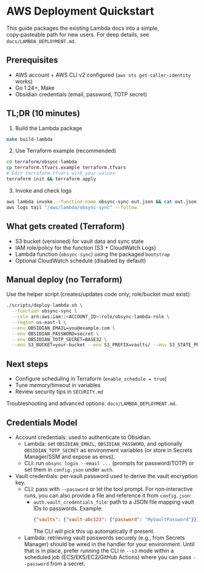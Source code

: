 # AWS Deployment Quickstart

This guide packages the existing Lambda docs into a simple, copy‑pasteable path for new users. For deep details, see `docs/LAMBDA_DEPLOYMENT.md`.

## Prerequisites
- AWS account + AWS CLI v2 configured (`aws sts get-caller-identity` works)
- Go 1.24+, Make
- Obsidian credentials (email, password, TOTP secret)

## TL;DR (10 minutes)
1) Build the Lambda package
```bash
make build-lambda
```
2) Use Terraform example (recommended)
```bash
cd terraform/obsync-lambda
cp terraform.tfvars.example terraform.tfvars
# Edit terraform.tfvars with your values
terraform init && terraform apply
```
3) Invoke and check logs
```bash
aws lambda invoke --function-name obsync-sync out.json && cat out.json
aws logs tail "/aws/lambda/obsync-sync" --follow
```

## What gets created (Terraform)
- S3 bucket (versioned) for vault data and sync state
- IAM role/policy for the function (S3 + CloudWatch Logs)
- Lambda function (`obsync-sync`) using the packaged `bootstrap`
- Optional CloudWatch schedule (disabled by default)

## Manual deploy (no Terraform)
Use the helper script (creates/updates code only; role/bucket must exist):
```bash
./scripts/deploy-lambda.sh \
  --function obsync-sync \
  --role arn:aws:iam::<ACCOUNT_ID>:role/obsync-lambda-role \
  --region us-east-1 \
  --env OBSIDIAN_EMAIL=you@example.com \
  --env OBSIDIAN_PASSWORD=secret \
  --env OBSIDIAN_TOTP_SECRET=BASE32 \
  --env S3_BUCKET=your-bucket --env S3_PREFIX=vaults/ --env S3_STATE_PREFIX=state/
```

## Next steps
- Configure scheduling in Terraform (`enable_schedule = true`)
- Tune memory/timeout in variables
- Review security tips in `SECURITY.md`

Troubleshooting and advanced options: `docs/LAMBDA_DEPLOYMENT.md`.

## Credentials Model
- Account credentials: used to authenticate to Obsidian.
  - Lambda: set `OBSIDIAN_EMAIL`, `OBSIDIAN_PASSWORD`, and optionally `OBSIDIAN_TOTP_SECRET` as environment variables (or store in Secrets Manager/SSM and expose as envs).
  - CLI: run `obsync login --email ...` (prompts for password/TOTP) or set them in `config.json` under `auth`.
- Vault credentials: per‑vault password used to derive the vault encryption key.
  - CLI: pass with `--password` or let the tool prompt. For non‑interactive runs, you can also provide a file and reference it from `config.json`:
    - `auth.vault_credentials_file`: path to a JSON file mapping vault IDs to passwords. Example:
      ```json
      {"vaults": {"vault-abc123": {"password": "MyVaultPassword"}}}
      ```
      The CLI will pick this up automatically if present.
  - Lambda: retrieving vault passwords securely (e.g., from Secrets Manager) should be wired in the handler for your environment. Until that is in place, prefer running the CLI in `--s3` mode within a scheduled job (ECS/EKS/EC2/GitHub Actions) where you can pass `--password` from a secret.
